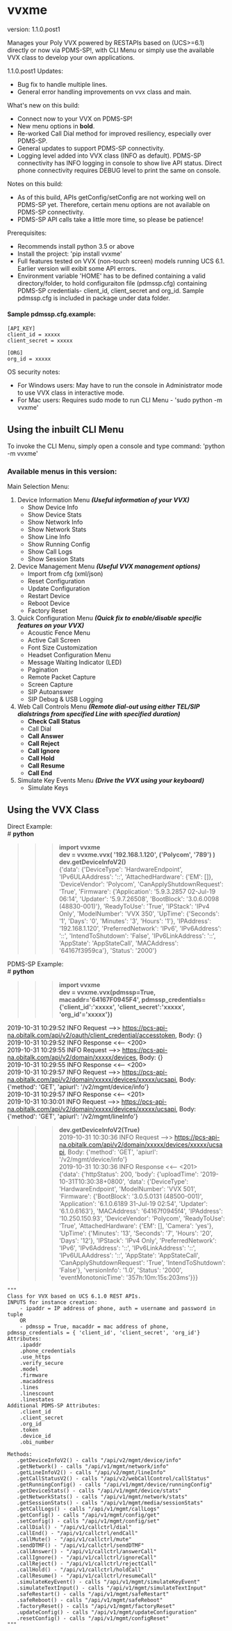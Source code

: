 # vvxme
version: 1.1.0.post1

Manages your Poly VVX powered by RESTAPIs based on (UCS>=6.1) directly or now via PDMS-SP!, with CLI Menu or simply use the available VVX class to develop your own applications.

1.1.0.post1 Updates:
  - Bug fix to handle multiple lines.
  - General error handling improvements on vvx class and main.    

What's new on this build:
  - Connect now to your VVX on PDMS-SP! 
  - New menu options in **bold**.
  - Re-worked Call Dial method for improved resiliency, especially over PDMS-SP.
  - General updates to support PDMS-SP connectivity.
  - Logging level added into VVX class (INFO as default). PDMS-SP connectivity has INFO logging in console to show live API status. Direct phone connectivity requires DEBUG level to print the same on console.  

Notes on this build:
  - As of this build, APIs getConfig/setConfig are not working well on PDMS-SP yet. Therefore, certain menu options are not available on PDMS-SP connectivity.
  - PDMS-SP API calls take a little more time, so please be patience!


Prerequisites:
  - Recommends install python 3.5 or above
  - Install the project:  'pip install vvxme'
  - Full features tested on VVX (non-touch screen) models running UCS 6.1. Earlier version will exibit some API errors.
  - Environment variable 'HOME' has to be defined containing a valid directory/folder, to hold configuraiton file (pdmssp.cfg) containing PDMS-SP credentials- client_id, client_secret and org_id. Sample pdmssp.cfg is included in package under data folder.

#### Sample pdmssp.cfg.example:
    [API_KEY]
    client_id = xxxxx
    client_secret = xxxxx

    [ORG]
    org_id = xxxxx

OS security notes:  
  - For Windows users: May have to run the console in Administrator mode to use VVX class in interactive mode.  
  - For Mac users: Requires sudo mode to run CLI Menu - 'sudo python -m vvxme'  

## Using the inbuilt CLI Menu
To invoke the CLI Menu, simply open a console and type command: 'python -m vvxme' 

### Available menus in this version:
Main Selection Menu:
  1. Device Information Menu *__(Useful information of your VVX)__*
      - Show Device Info
      - Show Device Stats
      - Show Network Info
      - Show Network Stats
      - Show Line Info
      - Show Running Config
      - Show Call Logs
      - Show Session Stats
  2. Device Management Menu *__(Useful VVX management options)__*
      - Import from cfg (xml/json)
      - Reset Configuration
      - Update Configuration
      - Restart Device
      - Reboot Device
      - Factory Reset
  3. Quick Configuration Menu *__(Quick fix to enable/disable specific features on your VVX)__*
      - Acoustic Fence Menu
      - Active Call Screen
      - Font Size Customization
      - Headset Configuration Menu
      - Message Waiting Indicator (LED)
      - Pagination
      - Remote Packet Capture
      - Screen Capture
      - SIP Autoanswer
      - SIP Debug & USB Logging
  4. Web Call Controls Menu *__(Remote dial-out using either TEL/SIP dialstrings from specified Line with specified duration)__*
      - **Check Call Status**
      - Call Dial 
      - **Call Answer**
      - **Call Reject**
      - **Call Ignore**
      - **Call Hold**
      - **Call Resume**
      - **Call End**
  5. Simulate Key Events Menu *__(Drive the VVX using your keyboard)__*
      - Simulate Keys 
  

## Using the VVX Class 

Direct Example:  
\# **python**  
>>> **import vvxme**  
>>> **dev = vvxme.vvx( '192.168.1.120', ('Polycom', '789') )**  
>>> **dev.getDeviceInfoV2()**  
{'data': {'DeviceType': 'HardwareEndpoint', 'IPv6ULAAddress': '::', 'AttachedHardware': {'EM': []}, 'DeviceVendor': 'Polycom', 'CanApplyShutdownRequest': 'True', 'Firmware': {'Application': '5.9.3.2857 02-Jul-19 06:14', 'Updater': '5.9.7.26508', 'BootBlock': '3.0.6.0098 (48830-001)'}, 'ReadyToUse': 'True', 'IPStack': 'IPv4 Only', 'ModelNumber': 'VVX 350', 'UpTime': {'Seconds': '1', 'Days': '0', 'Minutes': '3', 'Hours': '1'}, 'IPAddress': '192.168.1.120', 'PreferredNetwork': 'IPv6', 'IPv6Address': '::', 'IntendToShutdown': 'False', 'IPv6LinkAddress': '::', 'AppState': 'AppStateCall', 'MACAddress': '64167f3959ca'}, 'Status': '2000'}  
  
PDMS-SP Example:  
\# **python**  
>>> **import vvxme**  
>>> **dev = vvxme.vvx(pdmssp=True, macaddr='64167F0945F4', pdmssp_credentials={'client_id':'xxxxx', 'client_secret':'xxxxx', 'org_id'='xxxxx'})**  
>>>   
2019-10-31 10:29:52 INFO     Request -->> https://pcs-api-na.obitalk.com/api/v2/oauth/client_credential/accesstoken, Body: {}  
2019-10-31 10:29:52 INFO     Response <<-- <200>  
2019-10-31 10:29:55 INFO     Request -->> https://pcs-api-na.obitalk.com/api/v2/domain/xxxxx/devices, Body: {}  
2019-10-31 10:29:55 INFO     Response <<-- <200>  
2019-10-31 10:29:57 INFO     Request -->> https://pcs-api-na.obitalk.com/api/v2/domain/xxxxx/devices/xxxxx/ucsapi, Body: {'method': \'GET', 'apiurl': '/v2/mgmt/device/info'}  
2019-10-31 10:29:57 INFO     Response <<-- <201>  
2019-10-31 10:30:01 INFO     Request -->> https://pcs-api-na.obitalk.com/api/v2/domain/xxxxx/devices/xxxxx/ucsapi, Body: {'method': \'GET', 'apiurl': '/v2/mgmt/lineInfo'}  
>>>    
>>> **dev.getDeviceInfoV2(True)**  
2019-10-31 10:30:36 INFO     Request -->> https://pcs-api-na.obitalk.com/api/v2/domain/xxxxx/devices/xxxxx/ucsapi, Body: {'method': 'GET', 'apiurl': '/v2/mgmt/device/info'}  
2019-10-31 10:30:36 INFO     Response <<-- <201>  
{'data': {'httpStatus': 200, 'body': {'uploadTime': '2019-10-31T10:30:38+0800', 'data': {'DeviceType': 'HardwareEndpoint', 'ModelNumber': 'VVX 501', 'Firmware': {'BootBlock': '3.0.5.0131 (48500-001)', 'Application': '6.1.0.6189 31-Jul-19 02:54', 'Updater': '6.1.0.6163'}, 'MACAddress': '64167f0945f4', 'IPAddress': '10.250.150.93', 'DeviceVendor': 'Polycom', 'ReadyToUse': 'True', 'AttachedHardware': {'EM': [], 'Camera': 'yes'}, 'UpTime': {'Minutes': '13', 'Seconds': '7', 'Hours': '20', 'Days': '12'}, 'IPStack': 'IPv4 Only', 'PreferredNetwork': 'IPv6', 'IPv6Address': '::', 'IPv6LinkAddress': '::', 'IPv6ULAAddress': '::', 'AppState': 'AppStateCall', 'CanApplyShutdownRequest': 'True', 'IntendToShutdown': 'False'}, 'versionInfo': '1.0', 'Status': '2000', 'eventMonotonicTime': '357h:10m:15s:203ms'}}}  


    """
    Class for VVX based on UCS 6.1.0 REST APIs.
    INPUTS for instance creation:
        - ipaddr = IP address of phone, auth = username and password in tuple
        OR
        - pdmssp = True, macaddr = mac address of phone, pdmssp_credentials = { 'client_id', 'client_secret', 'org_id'}
    Attributes:
        .ipaddr
        .phone_credentials
        .use_https
        .verify_secure
        .model
        .firmware
        .macaddress
        .lines
        .linescount
        .linestates
    Additional PDMS-SP Attributes:
        .client_id
        .client_secret
        .org_id
        .token
        .device_id
        .obi_number
    
    Methods:
       .getDeviceInfoV2() - calls "/api/v2/mgmt/device/info"
       .getNetwork() - calls "/api/v1/mgmt/network/info"
       .getLineInfoV2() - calls "/api/v2/mgmt/lineInfo"
       .getCallStatusV2() - calls "/api/v2/webCallControl/callStatus"
       .getRunningConfig() - calls "/api/v1/mgmt/device/runningConfig"
       .getDeviceStats() - calls "/api/v1/mgmt/device/stats"
       .getNetworkStats() - calls "/api/v1/mgmt/network/stats"
       .getSessionStats() - calls "/api/v1/mgmt/media/sessionStats"
       .getCallLogs() - calls "/api/v1/mgmt/callLogs"
       .getConfig() - calls "/api/v1/mgmt/config/get"
       .setConfig() - calls "/api/v1/mgmt/config/set"
       .callDial() - "/api/v1/callctrl/dial"
       .callEnd() - "/api/v1/callctrl/endCall"
       .callMute() - "/api/v1/callctrl/mute"
       .sendDTMF() - "/api/v1/callctrl/sendDTMF"
       .callAnswer() - "/api/v1/callctrl/answerCall"
       .callIgnore() - "/api/v1/callctrl/ignoreCall"
       .callReject() - "/api/v1/callctrl/rejectCall"
       .callHold() - "/api/v1/callctrl/holdCall"
       .callResume() - "/api/v1/callctrl/resumeCall"
       .simulateKeyEvent() - calls "/api/v1/mgmt/simulateKeyEvent"
       .simulateTextInput() - calls "/api/v1/mgmt/simulateTextInput"
       .safeRestart() - calls "/api/v1/mgmt/safeRestart"
       .safeReboot() - calls "/api/v1/mgmt/safeReboot"
       .factoryReset() - calls "/api/v1/mgmt/factoryReset"
       .updateConfig() - calls "/api/v1/mgmt/updateConfiguration"
       .resetConfig() - calls "/api/v1/mgmt/configReset"
    """
